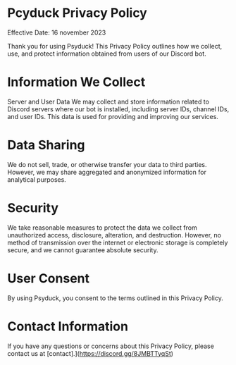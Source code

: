 # Pcyduck Privacy Policy
Effective Date: 16 november 2023

Thank you for using Psyduck! This Privacy Policy outlines how we collect, use, and protect information obtained from users of our Discord bot.

# Information We Collect
Server and User Data
We may collect and store information related to Discord servers where our bot is installed, including server IDs, channel IDs, and user IDs. This data is used for providing and improving our services.

# Data Sharing
We do not sell, trade, or otherwise transfer your data to third parties. However, we may share aggregated and anonymized information for analytical purposes.

# Security
We take reasonable measures to protect the data we collect from unauthorized access, disclosure, alteration, and destruction. However, no method of transmission over the internet or electronic storage is completely secure, and we cannot guarantee absolute security.

# User Consent
By using Psyduck, you consent to the terms outlined in this Privacy Policy.

# Contact Information
If you have any questions or concerns about this Privacy Policy, please contact us at [contact].](https://discord.gg/8JMBTTyqSt)
